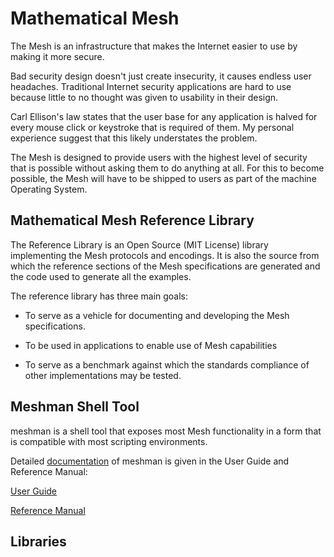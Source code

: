 # Mathematical Mesh 

The Mesh is an infrastructure that makes the Internet easier to use by
making it more secure.

Bad security design doesn't just create insecurity, it causes endless user 
headaches. Traditional Internet security applications are hard to use because
little to no thought was given to usability in their design.

Carl Ellison's law states that the user base for any application is halved for
every mouse click or keystroke that is required of them. My personal experience
suggest that this likely understates the problem.

The Mesh is designed to provide users with the highest level of security that
is possible without asking them to do anything at all. For this to become 
possible, the Mesh will have to be shipped to users as part of the machine 
Operating System.

## Mathematical Mesh Reference Library

The Reference Library is an Open Source (MIT License) library implementing
the Mesh protocols and encodings. It is also the source from which the 
reference sections of the Mesh specifications are generated and the code
used to generate all the examples.

The reference library has three main goals:

* To serve as a vehicle for documenting and developing the Mesh specifications.

* To be used in applications to enable use of Mesh capabilities

* To serve as a benchmark against which the standards compliance of other
implementations may be tested.

## Meshman Shell Tool

meshman is a shell tool that exposes most Mesh functionality in
a form that is compatible with most scripting environments.

Detailed [documentation](tree/master//Web) of meshman is given in the 
User Guide and Reference Manual:

[User Guide](tree/master/Web/Guide)

[Reference Manual](tree/master//Web/Reference)

## Libraries


